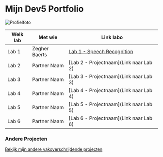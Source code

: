 # Mijn Dev5 Portfolio

![Profielfoto](link-naar-je-profielfoto.jpg)

| **Welk lab**   | Met wie   | Link labo   |
|---------------|-----------|-----------|
| Lab 1 | Zegher Baerts | [Lab 1 - Speech Recognition](https://github.com/zegher/LAB1-DEV5-SPEECH) |
| Lab 2 | Partner Naam | [Lab 2 - Projectnaam](Link naar Lab 2) |
| Lab 3 | Partner Naam | [Lab 3 - Projectnaam](Link naar Lab 3) |
| Lab 4 | Partner Naam | [Lab 4 - Projectnaam](Link naar Lab 4) |
| Lab 5 | Partner Naam | [Lab 5 - Projectnaam](Link naar Lab 5) |
| Lab 6 | Partner Naam | [Lab 6 - Projectnaam](Link naar Lab 6) |

### Andere Projecten

[Bekijk mijn andere vakoverschrijdende projecten](https://github.com/JaroB2002?tab=repositories)
